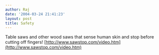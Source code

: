 ```yaml
---
author: Raj
date: '2004-03-24 21:41:23'
layout: post
title: Safety
---
```


Table saws and other wood saws that sense human skin and stop before cutting off fingers!
[http://www.sawstop.com/video.htm](http://www.sawstop.com/video.htm)
